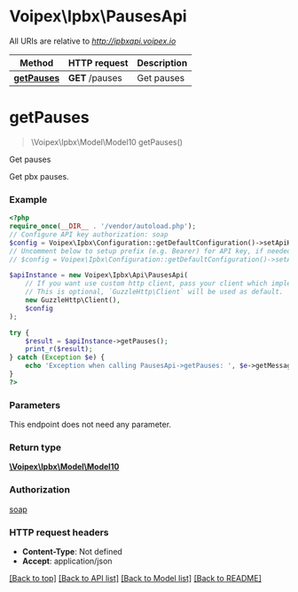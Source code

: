 # Voipex\Ipbx\PausesApi

All URIs are relative to *http://ipbxapi.voipex.io*

Method | HTTP request | Description
------------- | ------------- | -------------
[**getPauses**](PausesApi.md#getpauses) | **GET** /pauses | Get pauses

# **getPauses**
> \Voipex\Ipbx\Model\Model10 getPauses()

Get pauses

Get pbx pauses.

### Example
```php
<?php
require_once(__DIR__ . '/vendor/autoload.php');
// Configure API key authorization: soap
$config = Voipex\Ipbx\Configuration::getDefaultConfiguration()->setApiKey('Authorization', 'YOUR_API_KEY');
// Uncomment below to setup prefix (e.g. Bearer) for API key, if needed
// $config = Voipex\Ipbx\Configuration::getDefaultConfiguration()->setApiKeyPrefix('Authorization', 'Bearer');

$apiInstance = new Voipex\Ipbx\Api\PausesApi(
    // If you want use custom http client, pass your client which implements `GuzzleHttp\ClientInterface`.
    // This is optional, `GuzzleHttp\Client` will be used as default.
    new GuzzleHttp\Client(),
    $config
);

try {
    $result = $apiInstance->getPauses();
    print_r($result);
} catch (Exception $e) {
    echo 'Exception when calling PausesApi->getPauses: ', $e->getMessage(), PHP_EOL;
}
?>
```

### Parameters
This endpoint does not need any parameter.

### Return type

[**\Voipex\Ipbx\Model\Model10**](../Model/Model10.md)

### Authorization

[soap](../../README.md#soap)

### HTTP request headers

 - **Content-Type**: Not defined
 - **Accept**: application/json

[[Back to top]](#) [[Back to API list]](../../README.md#documentation-for-api-endpoints) [[Back to Model list]](../../README.md#documentation-for-models) [[Back to README]](../../README.md)

